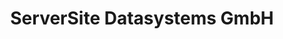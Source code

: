 ---
title: "ServerSite Datasystems GmbH"
url: /bremen/serversite-datasystems-gmbh/
shop: Computer
---